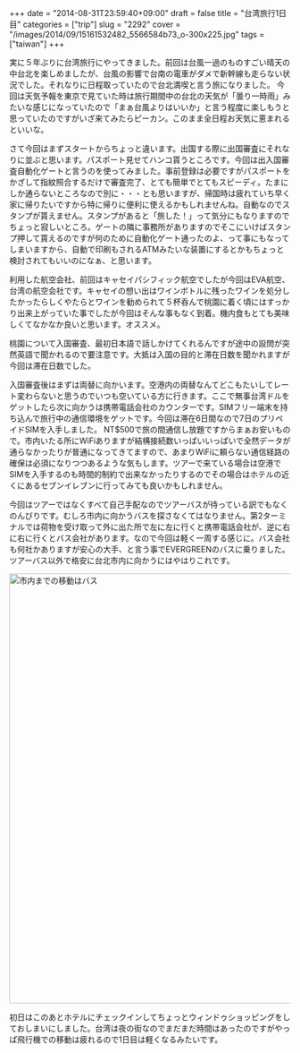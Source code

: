 +++
date = "2014-08-31T23:59:40+09:00"
draft = false
title = "台湾旅行1日目"
categories = ["trip"]
slug = "2292"
cover = "/images/2014/09/15161532482_5566584b73_o-300x225.jpg"
tags = ["taiwan"]
+++

実に５年ぶりに台湾旅行にやってきました。前回は台風一過のものすごい晴天の中台北を楽しめましたが、台風の影響で台南の電車がダメで新幹線も走らない状況でした。それなりに日程取っていたので台北満喫と言う旅になりました。
今回は天気予報を東京で見ていた時は旅行期間中の台北の天気が「曇り一時雨」みたいな感じになっていたので「まぁ台風よりはいいか」と言う程度に楽しもうと思っていたのですがいざ来てみたらピーカン。このまま全日程お天気に恵まれるといいな。

さて今回はまずスタートからちょっと違います。出国する際に出国審査にそれなりに並ぶと思います。パスポート見せてハンコ貰うところです。今回は出入国審査自動化ゲートと言うのを使ってみました。事前登録は必要ですがパスポートをかざして指紋照合するだけで審査完了、とても簡単でとてもスピーディ。たまにしか通らないところなので別に・・・とも思いますが、帰国時は疲れていち早く家に帰りたいですから特に帰りに便利に使えるかもしれませんね。自動なのでスタンプが貰えません。スタンプがあると「旅した！」って気分にもなりますのでちょっと寂しいところ。ゲートの隣に事務所がありますのでそこにいけばスタンプ押して貰えるのですが何のために自動化ゲート通ったのよ、って事にもなってしまいますから、自動で印刷もされるATMみたいな装置にするとかもちょっと検討されてもいいのになぁ、と思います。

利用した航空会社、前回はキャセイパシフィック航空でしたが今回はEVA航空、台湾の航空会社です。キャセイの想い出はワインボトルに残ったワインを処分したかったらしくやたらとワインを勧められて５杯呑んで桃園に着く頃にはすっかり出来上がっていた事でしたが今回はそんな事もなく到着。機内食もとても美味しくてなかなか良いと思います。オススメ。

桃園について入国審査、最初日本語で話しかけてくれるんですが途中の設問が突然英語で聞かれるので要注意です。大抵は入国の目的と滞在日数を聞かれますが今回は滞在日数でした。

入国審査後はまずは両替に向かいます。空港内の両替なんてどこもたいしてレート変わらないと思うのでいつも空いている方に行きます。ここで無事台湾ドルをゲットしたら次に向かうは携帯電話会社のカウンターです。SIMフリー端末を持ち込んで旅行中の通信環境をゲットです。今回は滞在6日間なので7日のプリペイドSIMを入手しました。 NT$500で旅の間通信し放題ですからまぁお安いもので。市内いたる所にWiFiありますが結構接続数いっぱいいっぱいで全然データが通らなかったりが普通になってきてますので、あまりWiFiに頼らない通信経路の確保は必須になりつつあるような気もします。ツアーで来ている場合は空港でSIMを入手するのも時間的制約で出来なかったりするのでその場合はホテルの近くにあるセブンイレブンに行ってみても良いかもしれません。

今回はツアーではなくすべて自己手配なのでツアーバスが待っている訳でもなくのんびりです。むしろ市内に向かうバスを探さなくてはなりません。第2ターミナルでは荷物を受け取って外に出た所で左に左に行くと携帯電話会社が、逆に右に右に行くとバス会社があります。なので今回は軽く一周する感じに。バス会社も何社かありますが安心の大手、と言う事でEVERGREENのバスに乗りました。ツアーバス以外で格安に台北市内に向かうにはやはりこれです。

<a href="/images/2014/08/14921976027_5fe78c4cb6_o-1.jpg"><img src="/images/2014/08/14921976027_5fe78c4cb6_o-1024x768.jpg" alt="市内までの移動はバス" width="1024" height="768" class="aligncenter size-large wp-image-2508" /></a>

初日はこのあとホテルにチェックインしてちょっとウィンドゥショッピングをしておしまいにしました。台湾は夜の街なのでまだまだ時間はあったのですがやっぱ飛行機での移動は疲れるので1日目は軽くなるみたいです。
